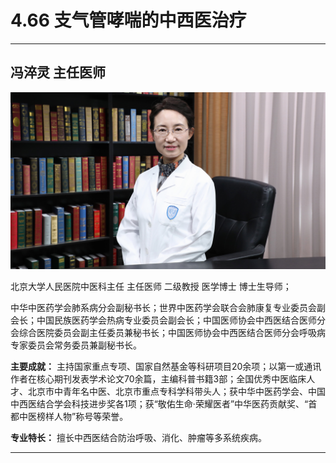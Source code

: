 # 4.66 支气管哮喘的中西医治疗

---

## 冯淬灵 主任医师

![1679227608236](image/c04_066/1679227608236.png)

北京大学人民医院中医科主任 主任医师 二级教授 医学博士 博士生导师；

中华中医药学会肺系病分会副秘书长；世界中医药学会联合会肺康复专业委员会副会长；中国民族医药学会热病专业委员会副会长；中国医师协会中西医结合医师分会综合医院委员会副主任委员兼秘书长；中国医师协会中西医结合医师分会呼吸病专家委员会常务委员兼副秘书长。

**主要成就：** 主持国家重点专项、国家自然基金等科研项目20余项；以第一或通讯作者在核心期刊发表学术论文70余篇，主编科普书籍3部；全国优秀中医临床人才、北京市中青年名中医、北京市重点专科学科带头人；获中华中医药学会、中国中西医结合学会科技进步奖各1项；获“敬佑生命·荣耀医者”中华医药贡献奖、“首都中医榜样人物”称号等荣誉。

**专业特长：** 擅长中西医结合防治呼吸、消化、肿瘤等多系统疾病。

---
